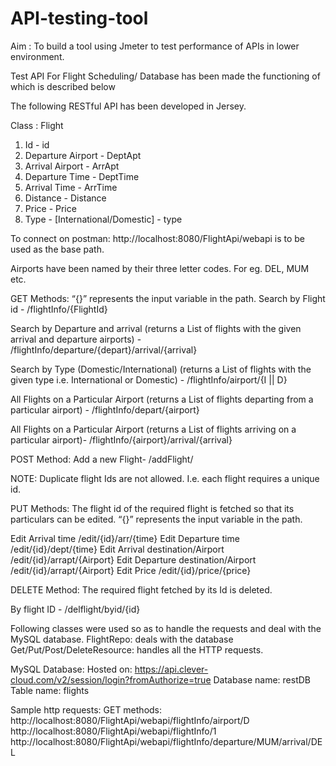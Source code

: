 # API-testing-tool
Aim : To build a tool using Jmeter to test performance of APIs in lower environment.

Test API For Flight Scheduling/ Database has been made the functioning of which is described below

The following RESTful API has been developed in Jersey.

Class : Flight
1. Id   - id
2. Departure Airport - DeptApt 
3. Arrival Airport - ArrApt
4. Departure Time - DeptTime
5. Arrival Time - ArrTime
6. Distance - Distance
7. Price - Price
8. Type - [International/Domestic] - type

To connect on postman: http://localhost:8080/FlightApi/webapi is to be used as the base path.

Airports have been named by their three letter codes. For eg. DEL, MUM etc.

GET Methods: “{}” represents the input variable in the path. 
Search by Flight id -   /flightInfo/{FlightId}

Search by Departure and arrival (returns a List of flights with the given arrival and departure airports) -  /flightInfo/departure/{depart}/arrival/{arrival}

Search by Type (Domestic/International) (returns a List of flights with the given type i.e. International or Domestic) - /flightInfo/airport/{I || D}    

All Flights on a Particular Airport (returns a List of flights departing from a particular airport) -  /flightInfo/depart/{airport}

All Flights on a Particular Airport (returns a List of flights arriving on a particular airport)- /flightInfo/{airport}/arrival/{arrival}

POST Method: 
Add a new Flight-   /addFlight/

NOTE: Duplicate flight Ids are not allowed. I.e. each flight requires a unique id.

PUT Methods: The flight id of the required flight is fetched so that its particulars can be edited.
“{}” represents the input variable in the path. 


Edit Arrival time                               /edit/{id}/arr/{time}
Edit Departure time                      /edit/{id}/dept/{time} 
Edit Arrival destination/Airport            /edit/{id}/arrapt/{Airport}
Edit Departure destination/Airport     /edit/{id}/arrapt/{Airport}
Edit Price                                    /edit/{id}/price/{price}


DELETE Method: The required flight fetched by its Id is deleted.
	
By flight ID -  /delflight/byid/{id}   


Following classes were used so as to handle the requests and deal with the MySQL database. 
FlightRepo: deals with the database
Get/Put/Post/DeleteResource:  handles all the HTTP requests.  


MySQL Database: 
Hosted on:  https://api.clever-cloud.com/v2/session/login?fromAuthorize=true
Database name: restDB
Table name: flights


Sample http requests:
GET methods:
http://localhost:8080/FlightApi/webapi/flightInfo/airport/D
http://localhost:8080/FlightApi/webapi/flightInfo/1
http://localhost:8080/FlightApi/webapi/flightInfo/departure/MUM/arrival/DEL
